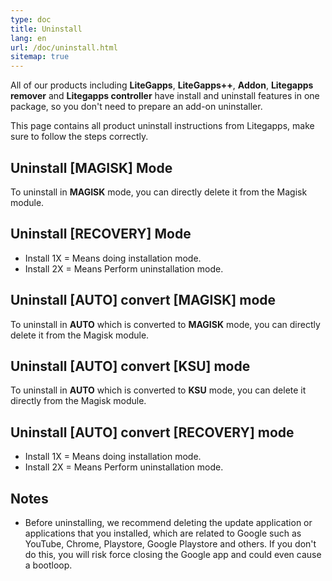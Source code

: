 ```yaml
---
type: doc
title: Uninstall
lang: en
url: /doc/uninstall.html
sitemap: true
---
```



All of our products including **LiteGapps**, **LiteGapps++**, **Addon**, **Litegapps remover** and **Litegapps controller** have install and uninstall features in one package, so you don't need to prepare an add-on uninstaller.

This page contains all product uninstall instructions from Litegapps, make sure to follow the steps correctly.

## Uninstall [MAGISK] Mode

To uninstall in **MAGISK** mode, you can directly delete it from the Magisk module.

## Uninstall [RECOVERY] Mode

- Install 1X = Means doing installation mode.
- Install 2X = Means Perform uninstallation mode.

## Uninstall [AUTO] convert [MAGISK] mode

To uninstall in **AUTO** which is converted to **MAGISK** mode, you can directly delete it from the Magisk module.

## Uninstall [AUTO] convert [KSU] mode

To uninstall in **AUTO** which is converted to **KSU** mode, you can delete it directly from the Magisk module.

## Uninstall [AUTO] convert [RECOVERY] mode

- Install 1X = Means doing installation mode.
- Install 2X = Means Perform uninstallation mode.

## Notes

- Before uninstalling, we recommend deleting the update application or applications that you installed, which are related to Google such as YouTube, Chrome, Playstore, Google Playstore and others.  If you don't do this, you will risk force closing the Google app and could even cause a bootloop.



